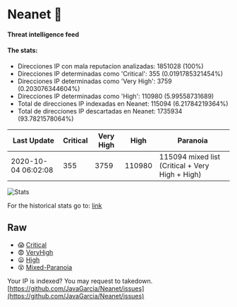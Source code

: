 # Neanet :hocho:
#### Threat intelligence feed
#### The stats:

- Direcciones IP con mala reputacion analizadas: 1851028 (100%)
- Direcciones IP determinadas como 'Critical':  355 (0.0191785321454%)
- Direcciones IP determinadas como 'Very High':  3759 (0.203076344604%)
- Direcciones IP determinadas como 'High':  110980 (5.99558731689)
- Total de direcciones IP indexadas en Neanet:  115094 (6.21784219364%)
- Total de direcciones IP descartadas en Neanet:  1735934 (93.7821578064%)

| Last Update | Critical | Very High | High | Paranoia |
| --- | --- | --- | --- | --- |
| 2020-10-04 06:02:08 | 355 | 3759 | 110980 | 115094 mixed list (Critical + Very High + High)|

![Stats](https://docs.google.com/spreadsheets/d/e/2PACX-1vSnaNMIXVabIpDJjufMlzH7poXnshF3mgd8Is1g9ytUEzVsP5my4Trn8f-xkoLLQ38xpL3HtmUexLo6/pubchart?oid=501124687&format=image)

For the historical stats go to: [link](/stats.csv)
## Raw
- :scream: [Critical](https://raw.githubusercontent.com/JavaGarcia/Neanet/master/blacklists/neanet_critical.txt)
- :fearful: [VeryHigh](https://raw.githubusercontent.com/JavaGarcia/Neanet/master/blacklists/neanet_veryHigh.txtt)
- :frowning: [High](https://raw.githubusercontent.com/JavaGarcia/Neanet/master/blacklists/neanet_high.txt)
- :dizzy_face: [Mixed-Paranoia](https://raw.githubusercontent.com/JavaGarcia/Neanet/master/blacklists/neanet_all.txt)


Your IP is indexed? You may request to takedown. [https://github.com/JavaGarcia/Neanet/issues](https://github.com/JavaGarcia/Neanet/issues)



















































































































































































































































































































































































































































































































































































































































































































































































































































































































































































































































































































































































































































